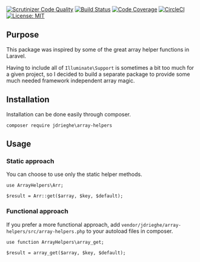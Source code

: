 [![Scrutinizer Code Quality](https://scrutinizer-ci.com/g/jdrieghe/array-helpers/badges/quality-score.png?b=master)](https://scrutinizer-ci.com/g/jdrieghe/array-helpers/?branch=master)
[![Build Status](https://scrutinizer-ci.com/g/jdrieghe/array-helpers/badges/build.png?b=master)](https://scrutinizer-ci.com/g/jdrieghe/array-helpers/build-status/master)
[![Code Coverage](https://scrutinizer-ci.com/g/jdrieghe/array-helpers/badges/coverage.png?b=master)](https://scrutinizer-ci.com/g/jdrieghe/array-helpers/?branch=master)
[![CircleCI](https://circleci.com/gh/jdrieghe/array-helpers/tree/master.svg?style=shield)](https://circleci.com/gh/jdrieghe/array-helpers/tree/master)
[![License: MIT](https://img.shields.io/badge/License-MIT-blue.svg)](https://github.com/jdrieghe/array-helpers/blob/master/LICENSE)

## Purpose

This package was inspired by some of the great array helper functions in Laravel.

Having to include all of `Illuminate\Support` is sometimes a bit too much for a given project, so I decided to build
a separate package to provide some much needed framework independent array magic.

## Installation

Installation can be done easily through composer.

```
composer require jdrieghe\array-helpers
```

## Usage

### Static approach

You can choose to use only the static helper methods.

```
use ArrayHelpers\Arr;

$result = Arr::get($array, $key, $default);
```

### Functional approach

If you prefer a more functional approach, add `vendor/jdrieghe/array-helpers/src/array-helpers.php` to your 
autoload files in composer.

```
use function ArrayHelpers\array_get;

$result = array_get($array, $key, $default);
```


